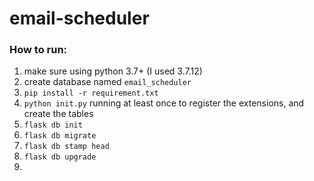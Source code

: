 # email-scheduler

### How to run:
1. make sure using python 3.7+ (I used 3.7.12)
2. create database named `email_scheduler`
3. `pip install -r requirement.txt`
4. `python init.py` running at least once to register the extensions,
and create the tables
5. `flask db init`
6. `flask db migrate`
7. `flask db stamp head`
8. `flask db upgrade`
9. 